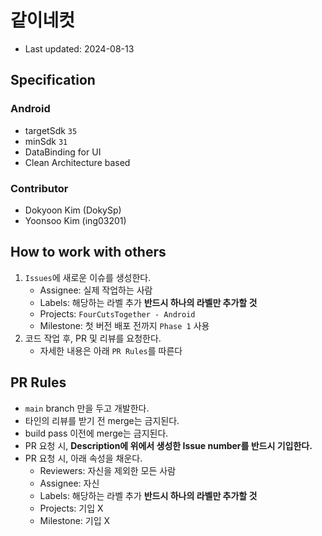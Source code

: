 # 같이네컷
- Last updated: 2024-08-13

## Specification

### Android
- targetSdk `35`
- minSdk `31`
- DataBinding for UI
- Clean Architecture based

### Contributor
- Dokyoon Kim (DokySp)
- Yoonsoo Kim (ing03201)

## How to work with others
1. `Issues`에 새로운 이슈를 생성한다.
   - Assignee: 실제 작업하는 사람
   - Labels: 해당하는 라벨 추가 **반드시 하나의 라벨만 추가할 것**
   - Projects: `FourCutsTogether - Android`
   - Milestone: 첫 버전 배포 전까지 `Phase 1` 사용
2. 코드 작업 후, PR 및 리뷰를 요청한다.
   - 자세한 내용은 아래 `PR Rules`를 따른다

## PR Rules
- `main` branch 만을 두고 개발한다.
- 타인의 리뷰를 받기 전 merge는 금지된다.
- build pass 이전에 merge는 금지된다.
- PR 요청 시, **Description에 위에서 생성한 Issue number를 반드시 기입한다.**
- PR 요청 시, 아래 속성을 채운다.
   - Reviewers: 자신을 제외한 모든 사람
   - Assignee: 자신
   - Labels: 해당하는 라벨 추가 **반드시 하나의 라벨만 추가할 것**
   - Projects: 기입 X
   - Milestone: 기입 X